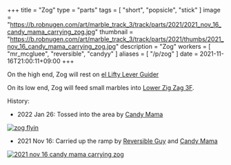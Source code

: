 +++
title = "Zog"
type = "parts"
tags = [ "short", "popsicle", "stick" ]
image = "https://b.robnugen.com/art/marble_track_3/track/parts/2021/2021_nov_16_candy_mama_carrying_zog.jpg"
thumbnail = "https://b.robnugen.com/art/marble_track_3/track/parts/2021/thumbs/2021_nov_16_candy_mama_carrying_zog.jpg"
description = "Zog"
workers = [
    "mr_mcgluee",
    "reversible",
    "candyy"
]
aliases = [
    "/p/zog"
]
date = 2021-11-16T21:00:11+09:00
+++

On the high end, Zog
will rest
on
[el Lifty Lever Guider](/parts/el-lifty-lever-guider/)

On its low end, Zog
will feed
small marbles into
[Lower Zig Zag 3F](/parts/lower-zig-zag-3f/).


History:

* 2022 Jan 26: Tossed into the area by [Candy Mama](/workers/candy_mama/)

[![zog flyin](//b.robnugen.com/art/marble_track_3/track/parts/2022/thumbs/zog_flyin.jpg)](//b.robnugen.com/art/marble_track_3/track/parts/2022/zog_flyin.jpg)

* 2021 Nov 16: Carried up the ramp by [Reversible Guy](/workers/reversible/) and [Candy Mama](/workers/candy_mama/)

[![2021 nov 16 candy mama carrying zog](//b.robnugen.com/art/marble_track_3/track/parts/2021/thumbs/2021_nov_16_candy_mama_carrying_zog.jpg)](//b.robnugen.com/art/marble_track_3/track/parts/2021/2021_nov_16_candy_mama_carrying_zog.jpg)
